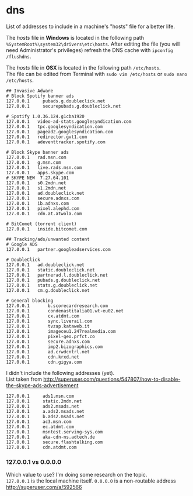 # dns
List of addresses to include in a machine's "hosts" file for a better life.

The *hosts* file in **Windows** is located in the following path `%SystemRoot%\system32\drivers\etc\hosts`.
After editing the file (you will need Administrator's privileges) refresh the DNS cache with `ipconfig /flushdns`.

The *hosts* file in **OSX** is located in the following path `/etc/hosts`.  
The file can be edited from Terminal with `sudo vim /etc/hosts` or `sudo nano /etc/hosts`.


    ## Invasive Adware
    # Block Spotify banner ads
    127.0.0.1     pubads.g.doubleclick.net
    127.0.0.1     securepubads.g.doubleclick.net
    
    # Spotify 1.0.36.124.g1cba1920
    127.0.0.1	video-ad-stats.googlesyndication.com
    127.0.0.1	tpc.googlesyndication.com
    127.0.0.1	pagead2.googlesyndication.com
    127.0.0.1	redirector.gvt1.com
    127.0.0.1	adeventtracker.spotify.com
 
    # Block Skype banner ads
    127.0.0.1   rad.msn.com
    127.0.0.1   g.msn.com
    127.0.0.1   live.rads.msn.com
    127.0.0.1   apps.skype.com
    # SKYPE NEW  7.27.64.101
    127.0.0.1   s0.2mdn.net
    127.0.0.1   s1.2mdn.net
    127.0.0.1   ad.doubleclick.net
    127.0.0.1   secure.adnxs.com
    127.0.0.1   ib.adnxs.com
    127.0.0.1   pixel.alephd.com
    127.0.0.1   cdn.at.atwola.com
    
    # BitComet (torrent client)
    127.0.0.1	inside.bitcomet.com
    
    ## Tracking/ads/unwanted content
    # Google ADS
    127.0.0.1	partner.googleadservices.com

    # DoubleClick
    127.0.0.1	ad.doubleclick.net
    127.0.0.1	static.doubleclick.net
    127.0.0.1	partnerad.l.doubleclick.net
    127.0.0.1	pubads.g.doubleclick.net
    127.0.0.1	stats.g.doubleclick.net
    127.0.0.1   cm.g.doubleclick.net

    # General blocking
    127.0.0.1       b.scorecardresearch.com
    127.0.0.1       condenastitalia01.wt-eu02.net
    127.0.0.1       cx.atdmt.com
    127.0.0.1       sync.liverail.com
    127.0.0.1       tvzap.kataweb.it
    127.0.0.1       imageceu1.247realmedia.com
    127.0.0.1       pixel-geo.prfct.co
    127.0.0.1       secure.adnxs.com
    127.0.0.1       imp2.bizographics.com
    127.0.0.1       ad.crwdcntrl.net
    127.0.0.1       cdn.krxd.net
    127.0.0.1       cdn.gigya.com

I didn't include the following addresses (yet).  
List taken from http://superuser.com/questions/547807/how-to-disable-the-skype-ads-advertisement

    127.0.0.1     ads1.msn.com
    127.0.0.1     static.2mdn.net
    127.0.0.1     ads2.msads.net
    127.0.0.1     a.ads2.msads.net
    127.0.0.1     b.ads2.msads.net
    127.0.0.1     ac3.msn.com
    127.0.0.1     ec.atdmt.com
    127.0.0.1     msntest.serving-sys.com
    127.0.0.1     aka-cdn-ns.adtech.de
    127.0.0.1     secure.flashtalking.com
    127.0.0.1     cdn.atdmt.com


### 127.0.0.1 vs 0.0.0.0
Which value to use? I'm doing some research on the topic.  
`127.0.0.1` is the local machine itself.
`0.0.0.0` is a non-routable address http://superuser.com/a/592566
